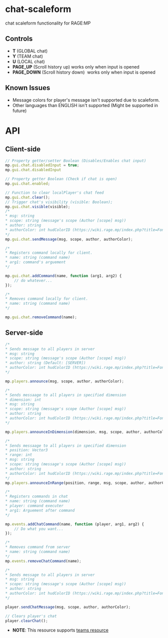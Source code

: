 # chat-scaleform
chat scaleform functionality for RAGE:MP

## Controls 

- **T** (GLOBAL chat)
- **Y** (TEAM chat)
- **U** (LOCAL chat)
- **PAGE_UP** (Scroll history up) works only when input is opened
- **PAGE_DOWN** (Scroll history down)  works only when input is opened

## Known Issues

- Message colors for player's message isn't supported due to scaleform.
- Other languages than ENGLISH isn't supported (Might be supported in future)

# API

## Client-side

```js
// Property getter/setter Boolean (Disables/Enables chat input)
mp.gui.chat.disabledInput = true;
mp.gui.chat.disabledInput

// Property getter Boolean (Check if chat is open)
mp.gui.chat.enabled;

// Function to clear localPlayer's chat feed
mp.gui.chat.clear();
// Trigger chat's visibility (visible: Boolean);
mp.gui.chat.visible(visible);
/*
* msg: string
* scope: string (message's scope (Author [scope] msg))
* author: string
* authorColor: int hudColorID (https://wiki.rage.mp/index.php?title=Fonts_and_Colors) (Default: white)
*/
mp.gui.chat.sendMessage(msg, scope, author, authorColor);

/*
* Registers command locally for client.
* name: string (command name)
* arg1: command's arguement
*/

mp.gui.chat.addCommand(name, function (arg1, arg2) {
	// do whatever...
});

/*
* Removes command locally for client.
* name: string (command name)
*/

mp.gui.chat.removeCommand(name);
```

## Server-side

```js
/*
* Sends message to all players in server
* msg: string
* scope: string (message's scope (Author [scope] msg))
* author: string (Default: [SERVER])
* authorColor: int hudColorID (https://wiki.rage.mp/index.php?title=Fonts_and_Colors) (Default: white)
*/

mp.players.announce(msg, scope, author, authorColor);

/*
* Sends messaage to all players in specified dimension
* dimension: int
* msg: string
* scope: string (message's scope (Author [scope] msg))
* author: string
* authorColor: int hudColorID (https://wiki.rage.mp/index.php?title=Fonts_and_Colors) (Default: white)
*/

mp.players.announceInDimension(dimension, msg, scope, author, authorColor);

/*
* Sends messaage to all players in specified dimension
* position: Vector3
* range: int
* msg: string
* scope: string (message's scope (Author [scope] msg))
* author: string
* authorColor: int hudColorID (https://wiki.rage.mp/index.php?title=Fonts_and_Colors) (Default: white)
*/
mp.players.announceInRange(position, range, msg, scope, author, authorColor);

/*
* Registers commands in chat
* name: string (command name)
* player: command executer
* arg1: Arguement after command
*/

mp.events.addChatCommand(name, function (player, arg1, arg2) {
	// Do what you want...
});

/*
* Removes command from server
* name: string (command name)
*/
mp.events.removeChatCommand(name);

/*
* Sends message to all players in server
* msg: string
* scope: string (message's scope (Author [scope] msg))
* author: string
* authorColor: int hudColorID (https://wiki.rage.mp/index.php?title=Fonts_and_Colors) (Default: white)
*/

player.sendChatMessage(msg, scope, author, authorColor);

// Clears player's chat
player.clearChat();
```

- **NOTE**: This resource supports [teams resource](https://rage.mp/files/file/85-simple-teams/)
